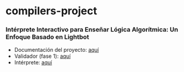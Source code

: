 # compilers-project
### Intérprete Interactivo para Enseñar Lógica Algorítmica: Un Enfoque Basado en Lightbot

* Documentación del proyecto: [aquí](https://github.com/DefFoxPy/compilers-project/blob/main/Interprete%20Interactivo%20para%20Enseñar%20Logica%20Algoritmica%20Un%20Enfoque%20Basado%20en%20Lightbot.pdf)
* Validador (fase 1): [aquí](https://github.com/DefFoxPy/compilers-project/tree/main/validator)
* Intérprete: [aquí](https://github.com/DefFoxPy/compilers-project/tree/main/interprete)
 
